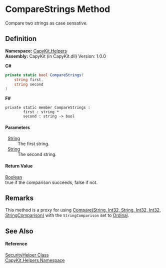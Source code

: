 # CompareStrings Method


Compare two strings as case sensative.



## Definition
**Namespace:** <a href="N_CapyKit_Helpers.md">CapyKit.Helpers</a>  
**Assembly:** CapyKit (in CapyKit.dll) Version: 1.0.0

**C#**
``` C#
private static bool CompareStrings(
	string first,
	string second
)
```
**F#**
``` F#
private static member CompareStrings : 
        first : string * 
        second : string -> bool 
```



#### Parameters
<dl><dt>  <a href="https://learn.microsoft.com/dotnet/api/system.string" target="_blank" rel="noopener noreferrer">String</a></dt><dd>The first string.</dd><dt>  <a href="https://learn.microsoft.com/dotnet/api/system.string" target="_blank" rel="noopener noreferrer">String</a></dt><dd>The second string.</dd></dl>

#### Return Value
<a href="https://learn.microsoft.com/dotnet/api/system.boolean" target="_blank" rel="noopener noreferrer">Boolean</a>  
true if the comparison succeeds, false if not.

## Remarks
This method is a proxy for using <a href="https://learn.microsoft.com/dotnet/api/system.string.compare#system-string-compare(system-string-system-int32-system-string-system-int32-system-int32-system-stringcomparison)" target="_blank" rel="noopener noreferrer">Compare(String, Int32, String, Int32, Int32, StringComparison)</a> with the `StringComparison` set to <a href="https://learn.microsoft.com/dotnet/api/system.stringcomparison#system-stringcomparison-ordinal" target="_blank" rel="noopener noreferrer">Ordinal</a>.

## See Also


#### Reference
<a href="T_CapyKit_Helpers_SecurityHelper.md">SecurityHelper Class</a>  
<a href="N_CapyKit_Helpers.md">CapyKit.Helpers Namespace</a>  
